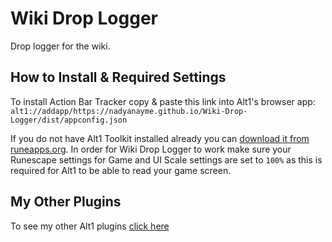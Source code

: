 # Wiki Drop Logger

Drop logger for the wiki.

## How to Install & Required Settings

To install Action Bar Tracker copy & paste this link into Alt1's browser app:
`alt1://addapp/https://nadyanayme.github.io/Wiki-Drop-Logger/dist/appconfig.json`

If you do not have Alt1 Toolkit installed already you can [download it from runeapps.org](https://runeapps.org/alt1). In order for Wiki Drop Logger to work make sure your Runescape settings for Game and UI Scale settings are set to `100%` as this is required for Alt1 to be able to read your game screen.

## My Other Plugins

To see my other Alt1 plugins [click here](https://github.com/NadyaNayme/NyusPluginDirectory)
